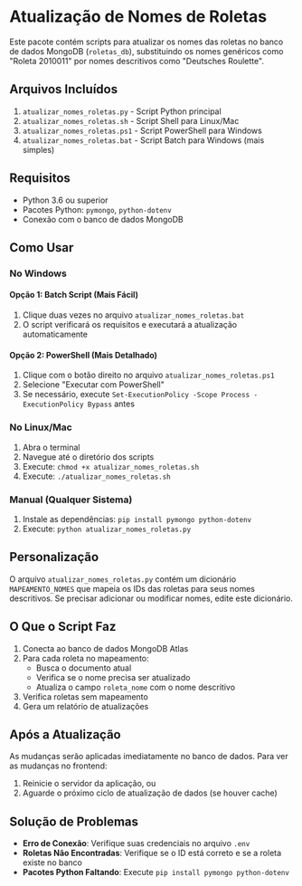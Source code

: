# Atualização de Nomes de Roletas

Este pacote contém scripts para atualizar os nomes das roletas no banco de dados MongoDB (`roletas_db`), substituindo os nomes genéricos como "Roleta 2010011" por nomes descritivos como "Deutsches Roulette".

## Arquivos Incluídos

1. `atualizar_nomes_roletas.py` - Script Python principal
2. `atualizar_nomes_roletas.sh` - Script Shell para Linux/Mac
3. `atualizar_nomes_roletas.ps1` - Script PowerShell para Windows
4. `atualizar_nomes_roletas.bat` - Script Batch para Windows (mais simples)

## Requisitos

- Python 3.6 ou superior
- Pacotes Python: `pymongo`, `python-dotenv`
- Conexão com o banco de dados MongoDB

## Como Usar

### No Windows

#### Opção 1: Batch Script (Mais Fácil)
1. Clique duas vezes no arquivo `atualizar_nomes_roletas.bat`
2. O script verificará os requisitos e executará a atualização automaticamente

#### Opção 2: PowerShell (Mais Detalhado)
1. Clique com o botão direito no arquivo `atualizar_nomes_roletas.ps1`
2. Selecione "Executar com PowerShell"
3. Se necessário, execute `Set-ExecutionPolicy -Scope Process -ExecutionPolicy Bypass` antes

### No Linux/Mac

1. Abra o terminal
2. Navegue até o diretório dos scripts
3. Execute: `chmod +x atualizar_nomes_roletas.sh`
4. Execute: `./atualizar_nomes_roletas.sh`

### Manual (Qualquer Sistema)

1. Instale as dependências: `pip install pymongo python-dotenv`
2. Execute: `python atualizar_nomes_roletas.py`

## Personalização

O arquivo `atualizar_nomes_roletas.py` contém um dicionário `MAPEAMENTO_NOMES` que mapeia os IDs das roletas para seus nomes descritivos. Se precisar adicionar ou modificar nomes, edite este dicionário.

## O Que o Script Faz

1. Conecta ao banco de dados MongoDB Atlas
2. Para cada roleta no mapeamento:
   - Busca o documento atual
   - Verifica se o nome precisa ser atualizado
   - Atualiza o campo `roleta_nome` com o nome descritivo
3. Verifica roletas sem mapeamento
4. Gera um relatório de atualizações

## Após a Atualização

As mudanças serão aplicadas imediatamente no banco de dados. Para ver as mudanças no frontend:

1. Reinicie o servidor da aplicação, ou
2. Aguarde o próximo ciclo de atualização de dados (se houver cache)

## Solução de Problemas

- **Erro de Conexão**: Verifique suas credenciais no arquivo `.env`
- **Roletas Não Encontradas**: Verifique se o ID está correto e se a roleta existe no banco
- **Pacotes Python Faltando**: Execute `pip install pymongo python-dotenv` 